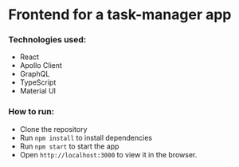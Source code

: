 # Frontend for a task-manager app

### Technologies used:

-  React
-  Apollo Client
-  GraphQL
-  TypeScript
-  Material UI

### How to run:

-  Clone the repository
-  Run `npm install` to install dependencies
-  Run `npm start` to start the app
-  Open `http://localhost:3000` to view it in the browser.
